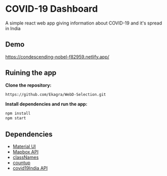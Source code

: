 # COVID-19 Dashboard

A simple react web app giving information about COVID-19 and it's spread in India

## Demo

https://condescending-nobel-f82959.netlify.app/

## Ruining the app

**Clone the repository:**

```sh
https://github.com/Ekagra/WebD-Selection.git
```

**Install dependencies and run the app:**

```sh
npm install
npm start
```

## Dependencies

- [Material UI](https://github.com/mui-org/material-ui)
- [Mapbox API](https://github.com/visgl/react-map-gl)
- [classNames](https://github.com/JedWatson/classnames)
- [countup](https://github.com/glennreyes/react-countup)
- [covid19India API](https://github.com/covid19india/api)
